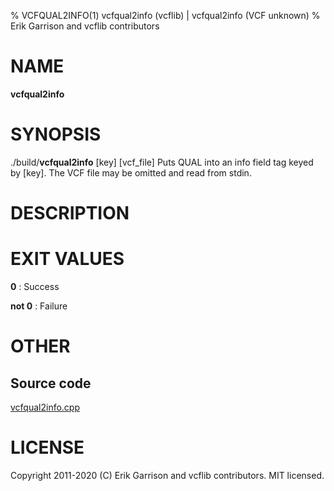 % VCFQUAL2INFO(1) vcfqual2info (vcflib) | vcfqual2info (VCF unknown)
% Erik Garrison and vcflib contributors

# NAME

**vcfqual2info**

# SYNOPSIS

./build/**vcfqual2info** [key] [vcf_file] Puts QUAL into an info field tag keyed by [key]. The VCF file may be omitted and read from stdin.

# DESCRIPTION







# EXIT VALUES

**0**
: Success

**not 0**
: Failure

# OTHER

## Source code

[vcfqual2info.cpp](https://github.com/vcflib/vcflib/blob/master/src/vcfqual2info.cpp)

# LICENSE

Copyright 2011-2020 (C) Erik Garrison and vcflib contributors. MIT licensed.

<!--
  Created with ./scripts/bin2md.rb scripts/bin2md-template.erb
-->

